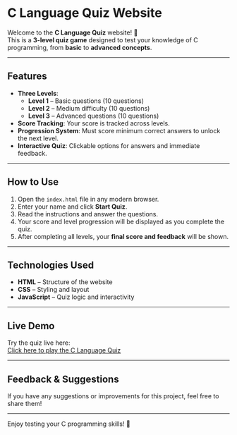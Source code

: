 # C Language Quiz Website

Welcome to the **C Language Quiz** website! 🎉  
This is a **3-level quiz game** designed to test your knowledge of C programming, from **basic** to **advanced concepts**.

---

## Features

- **Three Levels**:  
  - **Level 1** – Basic questions (10 questions)  
  - **Level 2** – Medium difficulty (10 questions)  
  - **Level 3** – Advanced questions (10 questions)  
- **Score Tracking**: Your score is tracked across levels.
- **Progression System**: Must score minimum correct answers to unlock the next level.
- **Interactive Quiz**: Clickable options for answers and immediate feedback.

---

## How to Use

1. Open the `index.html` file in any modern browser.
2. Enter your name and click **Start Quiz**.
3. Read the instructions and answer the questions.
4. Your score and level progression will be displayed as you complete the quiz.
5. After completing all levels, your **final score and feedback** will be shown.

---

## Technologies Used

- **HTML** – Structure of the website
- **CSS** – Styling and layout
- **JavaScript** – Quiz logic and interactivity

---

## Live Demo

Try the quiz live here:  
[Click here to play the C Language Quiz](https://gayathrig-spec.github.io/C-Language-Quiz/)

---

## Feedback & Suggestions

If you have any suggestions or improvements for this project, feel free to share them!

---

Enjoy testing your C programming skills! 🚀

